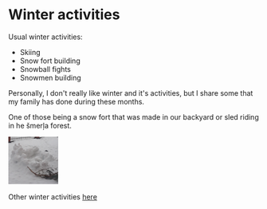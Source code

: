 <html>
    <head>
        <title>Lunatictia favourite winter activities</title>
        <meta charset="UTF-8">
        <meta name="viewport" content="width=device-width, initial-scale=1.0">
    </head>
    <body>
        <h1> Winter activities </h1>
        <p> Usual winter activities: </p>
        <ul>
            <li> Skiing </li>
            <li> Snow fort building </li>
            <li> Snowball fights </li>
            <li> Snowmen building </li>
        </ul>
            <p>Personally, I don't really like winter and it's activities, but I
            share some that my family has done during these months. </p>
            <p>One of those being a snow fort that was made in our backyard or 
            sled riding in he šmerļa forest. </p>
            <img src="snow_fort.jpg" alt="backyard snow fort" style="width:100px;height:95px;">
            <p> Other winter activities <a href="http://bucketlistjourney.net/19-ideas-winter-bucket-list-things-to-do/"> here </p>
    </body>
</html> 
